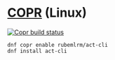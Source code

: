 # [COPR](https://copr.fedorainfracloud.org/coprs/rubemlrm/act-cli/) (Linux)

[![Copr build status](https://copr.fedorainfracloud.org/coprs/rubemlrm/act-cli/package/act-cli/status_image/last_build.png)](https://copr.fedorainfracloud.org/coprs/rubemlrm/act-cli/package/act-cli/)

```shell
dnf copr enable rubemlrm/act-cli
dnf install act-cli
```

